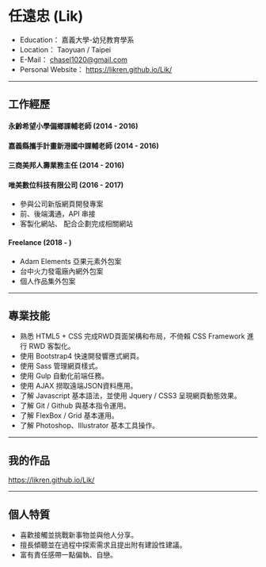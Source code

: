 # 任遠忠 (Lik)
 - Education： 嘉義大學-幼兒教育學系
 - Location： Taoyuan / Taipei
 - E-Mail： chasel1020@gmail.com
 - Personal Website： https://likren.github.io/Lik/

<hr>

## 工作經歷

#### 永齡希望小學偏鄉課輔老師 (2014 - 2016)

#### 嘉義縣攜手計畫新港國中課輔老師 (2014 - 2016)

#### 三商美邦人壽業務主任 (2014 - 2016)

#### 唯美數位科技有限公司 (2016 - 2017)

 * 參與公司新版網頁開發專案
 * 前、後端溝通，API 串接
 * 客製化網站、 配合企劃完成相關網站
 
#### Freelance (2018 - )

 * Adam Elements 亞果元素外包案
 * 台中火力發電廠內網外包案
 * 個人作品集外包案

<hr>

## 專業技能

  * 熟悉 HTML5 + CSS 完成RWD頁面架構和布局，不倚賴 CSS Framework 進行 RWD 客製化。
  * 使用 Bootstrap4 快速開發響應式網頁。
  * 使用 Sass 管理網頁樣式。
  * 使用 Gulp 自動化前端任務。
  * 使用 AJAX 撈取遠端JSON資料應用。
  * 了解 Javascript 基本語法，並使用 Jquery / CSS3 呈現網頁動態效果。
  * 了解 Git / Github 與基本指令運用。
  * 了解 FlexBox / Grid 基本運用。
  * 了解 Photoshop、Illustrator 基本工具操作。
 
<hr>

## 我的作品

https://likren.github.io/Lik/
 
<hr>

## 個人特質

  * 喜歡接觸並挑戰新事物並與他人分享。
  * 擅長傾聽並在過程中探索需求且提出附有建設性建議。
  * 富有責任感帶一點偏執、自戀。
